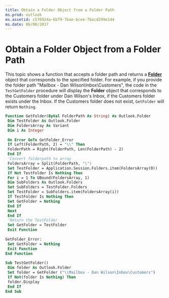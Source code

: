 ```yaml
---
title: Obtain a Folder Object from a Folder Path
ms.prod: outlook
ms.assetid: c576924a-6bf9-7bae-bcee-7bacd299e144
ms.date: 06/08/2017
---
```



# Obtain a Folder Object from a Folder Path

This topic shows a function that accepts a folder path and returns a  **[Folder](folder-object-outlook.md)** object that corresponds to the specified folder. For example, if you provide the folder path "Mailbox - Dan Wilson\Inbox\Customers", the code in the `TestGetFolder` procedure will display the **Folder** object that corresponds to the Customers folder under Dan Wilson's Inbox, if the Customers folder exists under the Inbox. If the Customers folder does not exist, `GetFolder` will return `Nothing`.


```vb
Function GetFolder(ByVal FolderPath As String) As Outlook.Folder 
 Dim TestFolder As Outlook.Folder 
 Dim FoldersArray As Variant 
 Dim i As Integer 
 
 On Error GoTo GetFolder_Error 
 If Left(FolderPath, 2) = "\\" Then 
 FolderPath = Right(FolderPath, Len(FolderPath) - 2) 
 End If 
 'Convert folderpath to array 
 FoldersArray = Split(FolderPath, "\") 
 Set TestFolder = Application.Session.Folders.item(FoldersArray(0)) 
 If Not TestFolder Is Nothing Then 
 For i = 1 To UBound(FoldersArray, 1) 
 Dim SubFolders As Outlook.Folders 
 Set SubFolders = TestFolder.Folders 
 Set TestFolder = SubFolders.item(FoldersArray(i)) 
 If TestFolder Is Nothing Then 
 Set GetFolder = Nothing 
 End If 
 Next 
 End If 
 'Return the TestFolder 
 Set GetFolder = TestFolder 
 Exit Function 
 
GetFolder_Error: 
 Set GetFolder = Nothing 
 Exit Function 
End Function 
 
Sub TestGetFolder() 
 Dim folder As Outlook.Folder 
 Set folder = GetFolder ("\\Mailbox - Dan Wilson\Inbox\Customers") 
 If Not(folder Is Nothing) Then 
 folder.Display 
 End If 
End Sub
```


